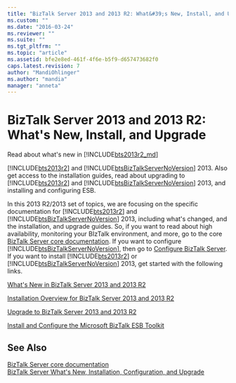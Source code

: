 ```yaml
---
title: "BizTalk Server 2013 and 2013 R2: What&#39;s New, Install, and Upgrade | Microsoft Docs"
ms.custom: ""
ms.date: "2016-03-24"
ms.reviewer: ""
ms.suite: ""
ms.tgt_pltfrm: ""
ms.topic: "article"
ms.assetid: bfe2e8ed-461f-4f6e-b5f9-d657473682f0
caps.latest.revision: 7
author: "MandiOhlinger"
ms.author: "mandia"
manager: "anneta"
---
```

# BizTalk Server 2013 and 2013 R2: What&#39;s New, Install, and Upgrade
Read about what's new in [!INCLUDE[bts2013r2_md](../includes/bts2013r2-md.md)]


 [!INCLUDE[bts2013r2](../includes/bts2013r2-md.md)] and [!INCLUDE[btsBizTalkServerNoVersion](../includes/btsbiztalkservernoversion-md.md)] 2013. Also get access to the installation guides, read about upgrading to [!INCLUDE[bts2013r2](../includes/bts2013r2-md.md)] and [!INCLUDE[btsBizTalkServerNoVersion](../includes/btsbiztalkservernoversion-md.md)] 2013, and installing and configuring ESB.  
  
 In this 2013 R2/2013 set of topics, we are focusing on the specific documentation for [!INCLUDE[bts2013r2](../includes/bts2013r2-md.md)] and [!INCLUDE[btsBizTalkServerNoVersion](../includes/btsbiztalkservernoversion-md.md)] 2013, including what's changed, and the installation, and upgrade guides. So, if you want to read about high availability, monitoring your BIzTalk environment, and more, go to the core [BizTalk Server core documentation](../core/biztalk-server-core-documentation.md). If you want to configure [!INCLUDE[btsBizTalkServerNoVersion](../includes/btsbiztalkservernoversion-md.md)], then go to [Configure BizTalk Server](../install-and-config-guides/configure-biztalk-server.md). If you want to install [!INCLUDE[bts2013r2](../includes/bts2013r2-md.md)] or [!INCLUDE[btsBizTalkServerNoVersion](../includes/btsbiztalkservernoversion-md.md)] 2013, get started with the following links.  
  
 [What's New in BizTalk Server 2013 and 2013 R2](../install-and-config-guides/what-s-new-in-biztalk-server-2013-and-2013-r2.md)  
  
 [Installation Overview for BizTalk Server 2013 and 2013 R2](../Topic/Installation%20Overview%20for%20BizTalk%20Server%202013%20and%202013%20R2.md)  
  
 [Upgrade to BizTalk Server 2013 and 2013 R2](../install-and-config-guides/upgrade-to-biztalk-server-2013-and-2013-r2.md)  
  
 [Install and Configure the Microsoft BizTalk ESB Toolkit](../install-and-config-guides/install-and-configure-the-microsoft-biztalk-esb-toolkit.md)  
  
## See Also  
[BizTalk Server core documentation](../core/biztalk-server-core-documentation.md)  
 [BizTalk Server What's New, Installation, Configuration, and Upgrade](../install-and-config-guides/biztalk-server-what-s-new-installation-configuration-and-upgrade.md)